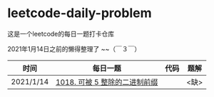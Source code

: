 # leetcode-daily-problem
这是一个leetcode的每日一题打卡仓库

2021年1月14日之前的懒得整理了  ~~（￣３￣）

| 时间      | 每日一题                                                     | 代码 | 题解 |
| --------- | ------------------------------------------------------------ | ---- | ---- |
| 2021/1/14 | [1018. 可被 5 整除的二进制前缀](https://leetcode-cn.com/problems/binary-prefix-divisible-by-5/) |      | <缺> |

